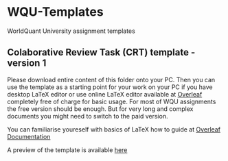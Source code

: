 # WQU-Templates
WorldQuant University assignment templates


## Colaborative Review Task (CRT) template - version 1

Please download entire content of this folder onto your PC. Then you can use the template as a starting point for your work on your PC if you have desktop LaTeX editor or use online LaTeX editor available at [Overleaf](https://www.overleaf.com) completely free of charge for basic usage. For most of WQU assignments the free version should be enough. But for very long and complex documents you might need to switch to the paid version.

You can familiarise youreself with basics of LaTeX how to guide at [Overleaf Documentation](https://www.overleaf.com/learn)

A preview of the template is available [here](https://docs.google.com/viewer?url=https://raw.githubusercontent.com/teator/WQU-Templates/main/WQU%20Template%20-%20CRT%20v1/main.pdf)
